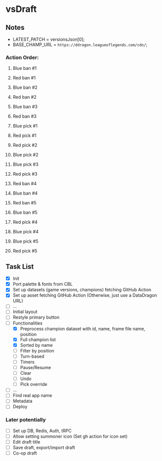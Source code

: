 # vsDraft

## Notes

- LATEST_PATCH = versionsJson[0];
- BASE_CHAMP_URL = `https://ddragon.leagueoflegends.com/cdn/`;

### Action Order:

1. Blue ban #1
2. Red ban #1
3. Blue ban #2
4. Red ban #2
5. Blue ban #3
6. Red ban #3

7. Blue pick #1
8. Red pick #1
9. Red pick #2
10. Blue pick #2
11. Blue pick #3
12. Red pick #3

13. Red ban #4
14. Blue ban #4
15. Red ban #5
16. Blue ban #5

17. Red pick #4
18. Blue pick #4
19. Blue pick #5
20. Red pick #5

## Task List

- [x] Init
- [x] Port palette & fonts from CBL
- [x] Set up datasets (game versions, champions) fetching GitHub Action
- [x] Set up asset fetching GitHub Action (Otherwise, just use a DataDragon URL)
- [ ] ...
- [ ] Initial layout
- [ ] Restyle primary button
- [ ] Functionalities
  - [x] Preprocess champion dataset with id, name, frame file name, position
  - [x] Full champion list
  - [x] Sorted by name
  - [ ] Filter by position
  - [ ] Turn-based
  - [ ] Timers
  - [ ] Pause/Resume
  - [ ] Clear
  - [ ] Undo
  - [ ] Pick override
- [ ] ...
- [ ] Find real app name
- [ ] Metadata
- [ ] Deploy

### Later potentially

- [ ] Set up DB, Redis, Auth, tRPC
- [ ] Allow setting summoner icon (Set gh action for icon set)
- [ ] Edit draft title
- [ ] Save draft, export/import draft
- [ ] Co-op draft
